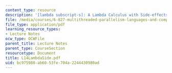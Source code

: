 ```yaml
---
content_type: resource
description: '[lambda subscript-s]: A Lambda Calculus with Side-effects'
file: /media/courses/6-827-multithreaded-parallelism-languages-and-compilers-fall-2002/bc975980ab6053fe704a2244430980ad_L14LambdaSide.pdf
file_type: application/pdf
learning_resource_types:
- Lecture Notes
ocw_type: OCWFile
parent_title: Lecture Notes
parent_type: CourseSection
resourcetype: Document
title: L14LambdaSide.pdf
uid: bc975980-ab60-53fe-704a-2244430980ad
---
```

